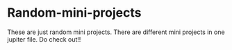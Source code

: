 # Random-mini-projects
These are just random mini projects. There are different mini projects in one jupiter file. Do check out!! 
